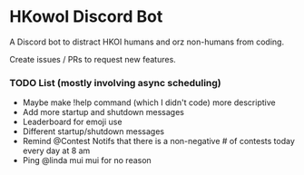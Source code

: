 # HKowoI Discord Bot
A Discord bot to distract HKOI humans and orz non-humans from coding.

Create issues / PRs to request new features.

### TODO List (mostly involving async scheduling)
- Maybe make !help command (which I didn't code) more descriptive
- Add more startup and shutdown messages
- Leaderboard for emoji use
- Different startup/shutdown messages
- Remind @Contest Notifs that there is a non-negative # of contests today every day at 8 am
- Ping @linda mui mui for no reason
